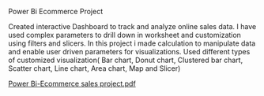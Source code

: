 Power Bi Ecommerce Project


Created interactive Dashboard to track and analyze online sales data. I have used complex parameters to drill down in worksheet and customization using filters and slicers.
In this project i made calculation to manipulate data and enable user driven parameters for visualizations. Used different types of customized visualization( Bar chart, Donut chart, Clustered bar chart, Scatter chart, Line chart, Area chart, Map and Slicer)

[Power Bi-Ecommerce sales project.pdf](https://github.com/DeepDaw/Power-bi/files/12506564/Power.Bi-Ecommerce.sales.project.pdf)

